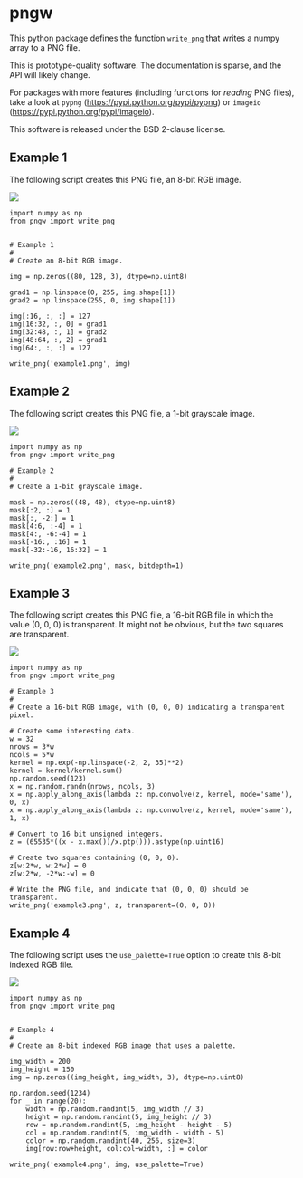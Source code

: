 pngw
====

This python package defines the function `write_png` that writes a
numpy array to a PNG file.

This is prototype-quality software.  The documentation is sparse, and the API
will likely change.

For packages with more features (including functions for *reading* PNG files),
take a look at `pypng` (https://pypi.python.org/pypi/pypng) or `imageio`
(https://pypi.python.org/pypi/imageio).

This software is released under the BSD 2-clause license.

Example 1
---------

The following script creates this PNG file, an 8-bit RGB image.

![](https://github.com/WarrenWeckesser/pngw/blob/master/examples/example1.png)

    import numpy as np
    from pngw import write_png


    # Example 1
    #
    # Create an 8-bit RGB image.

    img = np.zeros((80, 128, 3), dtype=np.uint8)

    grad1 = np.linspace(0, 255, img.shape[1])
    grad2 = np.linspace(255, 0, img.shape[1])

    img[:16, :, :] = 127
    img[16:32, :, 0] = grad1
    img[32:48, :, 1] = grad2
    img[48:64, :, 2] = grad1
    img[64:, :, :] = 127

    write_png('example1.png', img)


Example 2
---------

The following script creates this PNG file, a 1-bit grayscale image.

![](https://github.com/WarrenWeckesser/pngw/blob/master/examples/example2.png)

    import numpy as np
    from pngw import write_png

    # Example 2
    #
    # Create a 1-bit grayscale image.

    mask = np.zeros((48, 48), dtype=np.uint8)
    mask[:2, :] = 1
    mask[:, -2:] = 1
    mask[4:6, :-4] = 1
    mask[4:, -6:-4] = 1
    mask[-16:, :16] = 1
    mask[-32:-16, 16:32] = 1

    write_png('example2.png', mask, bitdepth=1)


Example 3
---------

The following script creates this PNG file, a 16-bit RGB file in which
the value (0, 0, 0) is transparent.  It might not be obvious, but the
two squares are transparent.

![](https://github.com/WarrenWeckesser/pngw/blob/master/examples/example3.png)


    import numpy as np
    from pngw import write_png

    # Example 3
    #
    # Create a 16-bit RGB image, with (0, 0, 0) indicating a transparent pixel.

    # Create some interesting data.
    w = 32
    nrows = 3*w
    ncols = 5*w
    kernel = np.exp(-np.linspace(-2, 2, 35)**2)
    kernel = kernel/kernel.sum()
    np.random.seed(123)
    x = np.random.randn(nrows, ncols, 3)
    x = np.apply_along_axis(lambda z: np.convolve(z, kernel, mode='same'), 0, x)
    x = np.apply_along_axis(lambda z: np.convolve(z, kernel, mode='same'), 1, x)

    # Convert to 16 bit unsigned integers.
    z = (65535*((x - x.max())/x.ptp())).astype(np.uint16)

    # Create two squares containing (0, 0, 0).
    z[w:2*w, w:2*w] = 0
    z[w:2*w, -2*w:-w] = 0

    # Write the PNG file, and indicate that (0, 0, 0) should be transparent.
    write_png('example3.png', z, transparent=(0, 0, 0))


Example 4
---------

The following script uses the `use_palette=True` option to create this 8-bit
indexed RGB file.

![](https://github.com/WarrenWeckesser/pngw/blob/master/examples/example4.png)

    import numpy as np
    from pngw import write_png


    # Example 4
    #
    # Create an 8-bit indexed RGB image that uses a palette.

    img_width = 200
    img_height = 150
    img = np.zeros((img_height, img_width, 3), dtype=np.uint8)

    np.random.seed(1234)
    for _ in range(20):
        width = np.random.randint(5, img_width // 3)
        height = np.random.randint(5, img_height // 3)
        row = np.random.randint(5, img_height - height - 5)
        col = np.random.randint(5, img_width - width - 5)
        color = np.random.randint(40, 256, size=3)
        img[row:row+height, col:col+width, :] = color

    write_png('example4.png', img, use_palette=True)
